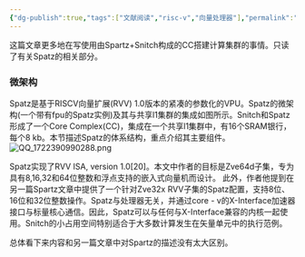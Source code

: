 ```yaml
---
{"dg-publish":true,"tags":["文献阅读","risc-v","向量处理器"],"permalink":"/Literature Notes/RVV/(1)Spatz：Clustering Compact RISC-V-Based Vector Units to Maximize Computing Efficiency/","dgPassFrontmatter":true}
---
```


这篇文章更多地在写使用由Spartz+Snitch构成的CC搭建计算集群的事情。只读了有关Spatz的相关部分。
### 微架构
Spatz是基于RISCV向量扩展(RVV) 1.0版本的紧凑的参数化的VPU。Spatz的微架构(一个带有fpu的Spatz实例)及其与共享l1集群的集成如图所示。Snitch和Spatz形成了一个Core Complex(CC)，集成在一个共享l1集群中，有16个SRAM银行，每个8 kb。本节描述Spatz的体系结构，重点介绍其主要组件。
![QQ_1722390990288.png](/img/user/Literature%20Notes/imgs/QQ_1722390990288.png)

Spatz实现了RVV ISA, version 1.0[20]。本文中作者的目标是Zve64d子集，专为具有8,16,32和64位整数和浮点支持的嵌入式向量机而设计。
此外，作者他提到在另一篇Spartz文章中提供了一个针对Zve32x RVV子集的Spatz配置，支持8位、16位和32位整数操作。Spatz与处理器无关，并通过core - v的X-Interface加速器接口与标量核心通信。因此，Spatz可以与任何与X-Interface兼容的内核一起使用。Snitch的小占用空间特别适合于大多数计算发生在矢量单元中的执行范例。

总体看下来内容和另一篇文章中对Spartz的描述没有太大区别。